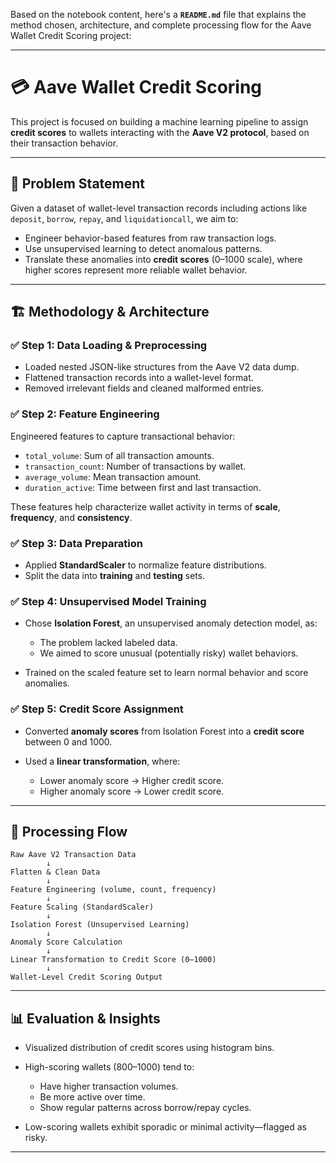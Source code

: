 Based on the notebook content, here's a **`README.md`** file that explains the method chosen, architecture, and complete processing flow for the Aave Wallet Credit Scoring project:

---

# 💳 Aave Wallet Credit Scoring

This project is focused on building a machine learning pipeline to assign **credit scores** to wallets interacting with the **Aave V2 protocol**, based on their transaction behavior.

---

## 🧠 Problem Statement

Given a dataset of wallet-level transaction records including actions like `deposit`, `borrow`, `repay`, and `liquidationcall`, we aim to:

* Engineer behavior-based features from raw transaction logs.
* Use unsupervised learning to detect anomalous patterns.
* Translate these anomalies into **credit scores** (0–1000 scale), where higher scores represent more reliable wallet behavior.

---

## 🏗️ Methodology & Architecture

### ✅ Step 1: Data Loading & Preprocessing

* Loaded nested JSON-like structures from the Aave V2 data dump.
* Flattened transaction records into a wallet-level format.
* Removed irrelevant fields and cleaned malformed entries.

### ✅ Step 2: Feature Engineering

Engineered features to capture transactional behavior:

* `total_volume`: Sum of all transaction amounts.
* `transaction_count`: Number of transactions by wallet.
* `average_volume`: Mean transaction amount.
* `duration_active`: Time between first and last transaction.

These features help characterize wallet activity in terms of **scale**, **frequency**, and **consistency**.

### ✅ Step 3: Data Preparation

* Applied **StandardScaler** to normalize feature distributions.
* Split the data into **training** and **testing** sets.

### ✅ Step 4: Unsupervised Model Training

* Chose **Isolation Forest**, an unsupervised anomaly detection model, as:

  * The problem lacked labeled data.
  * We aimed to score unusual (potentially risky) wallet behaviors.

* Trained on the scaled feature set to learn normal behavior and score anomalies.

### ✅ Step 5: Credit Score Assignment

* Converted **anomaly scores** from Isolation Forest into a **credit score** between 0 and 1000.
* Used a **linear transformation**, where:

  * Lower anomaly score → Higher credit score.
  * Higher anomaly score → Lower credit score.

---

## 🔁 Processing Flow

```plaintext
Raw Aave V2 Transaction Data
        ↓
Flatten & Clean Data
        ↓
Feature Engineering (volume, count, frequency)
        ↓
Feature Scaling (StandardScaler)
        ↓
Isolation Forest (Unsupervised Learning)
        ↓
Anomaly Score Calculation
        ↓
Linear Transformation to Credit Score (0–1000)
        ↓
Wallet-Level Credit Scoring Output
```

---

## 📊 Evaluation & Insights

* Visualized distribution of credit scores using histogram bins.

* High-scoring wallets (800–1000) tend to:

  * Have higher transaction volumes.
  * Be more active over time.
  * Show regular patterns across borrow/repay cycles.

* Low-scoring wallets exhibit sporadic or minimal activity—flagged as risky.

---

